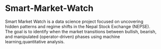 # Smart-Market-Watch
Smart Market Watch is a data science project focused on uncovering hidden patterns and regime shifts in the Nepal Stock Exchange (NEPSE). The goal is to identify when the market transitions between bullish, bearish, and manipulated (operator-driven) phases using machine learning,quantitative analysis.
